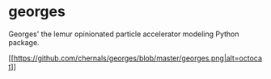 # georges
Georges' the lemur opinionated particle accelerator modeling Python package.

[[https://github.com/chernals/georges/blob/master/georges.png|alt=octocat]]
